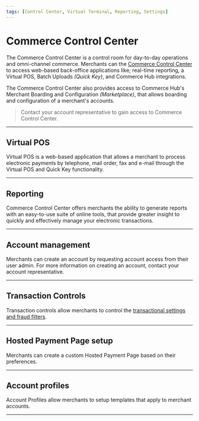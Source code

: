 ```yaml
---
tags: [Control Center, Virtual Terminal, Reporting, Settings]
---
```


# Commerce Control Center

The Commerce Control Center is a control room for day-to-day operations and omni-channel commerce. Merchants can the [Commerce Control Center](https://www.commercecontrol.com) to access web-based back-office applications like; real-time reporting, a Virtual POS, Batch Uploads *(Quick Key)*, and Commerce Hub integrations.

The Commerce Control Center also provides access to Commerce Hub's Merchant Boarding and Configuration *(Marketplace)*, that allows boarding and configuration of a merchant's accounts.

<!-- info -->
> Contact your account representative to gain access to Commerce Control Center.

---

## Virtual POS

Virtual POS is a web-based application that allows a merchant to process electronic payments by telephone, mail order, fax and e-mail through the Virtual POS and Quick Key functionality.

---

## Reporting

Commerce Control Center offers merchants the ability to generate reports with an easy-to-use suite of online tools, that provide greater insight to quickly and effectively manage your electronic transactions.

---

## Account management

Merchants can create an account by requesting account access from their user admin. For more information on creating an account, contact your account representative.

---

## Transaction Controls

Transaction controls allow merchants to control the [transactional settings and fraud filters](?path=docs/Resources/Guides/Fraud/Fraud-Settings.md).

---

## Hosted Payment Page setup

Merchants can create a custom Hosted Payment Page based on their preferences.

---

## Account profiles

Account Profiles allow merchants to setup templates that apply to merchant accounts.

---
